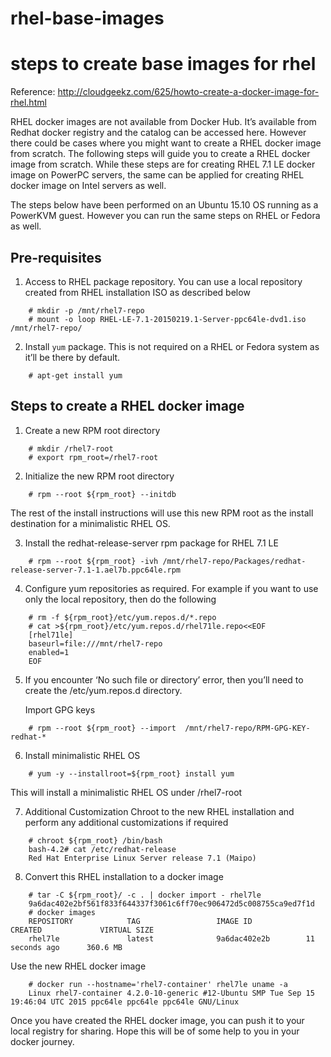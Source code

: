# rhel-base-images
# steps to create base images for rhel

Reference: http://cloudgeekz.com/625/howto-create-a-docker-image-for-rhel.html

RHEL docker images are not available from Docker Hub. It’s available from Redhat docker registry and the catalog can be accessed here. However there could be cases where you might want to create a RHEL docker image from scratch. The following steps will guide you to create a RHEL docker image from scratch. While these steps are for creating RHEL 7.1 LE docker image on PowerPC servers, the same can be applied for creating RHEL docker image on Intel servers as well.

The steps below have been performed on an Ubuntu 15.10 OS running as a PowerKVM guest. However you can run the same steps on RHEL or Fedora as well.

## Pre-requisites

1. Access to RHEL package repository. You can use a local repository created from RHEL installation ISO as described below

```
    # mkdir -p /mnt/rhel7-repo
    # mount -o loop RHEL-LE-7.1-20150219.1-Server-ppc64le-dvd1.iso /mnt/rhel7-repo/
```
    
2. Install `yum` package. This is not required on a RHEL or Fedora system as it’ll be there by default.

```
    # apt-get install yum
```

## Steps to create a RHEL docker image

1. Create a new RPM root directory

```
    # mkdir /rhel7-root
    # export rpm_root=/rhel7-root
```

2. Initialize the new RPM root directory

```
    # rpm --root ${rpm_root} --initdb
```

The rest of the install instructions will use this new RPM root as the install destination for a minimalistic RHEL OS.
    
3. Install the redhat-release-server rpm package for RHEL 7.1 LE

```
    # rpm --root ${rpm_root} -ivh /mnt/rhel7-repo/Packages/redhat-release-server-7.1-1.ael7b.ppc64le.rpm
```

4. Configure yum repositories as required.
   For example if you want to use only the local repository, then do the following

```
    # rm -f ${rpm_root}/etc/yum.repos.d/*.repo
    # cat >${rpm_root}/etc/yum.repos.d/rhel71le.repo<<EOF
    [rhel71le]
    baseurl=file:///mnt/rhel7-repo
    enabled=1
    EOF
```

5. If you encounter ‘No such file or directory’ error, then you’ll need to create the /etc/yum.repos.d directory.
   
   Import GPG keys

```
    # rpm --root ${rpm_root} --import  /mnt/rhel7-repo/RPM-GPG-KEY-redhat-*
```

6. Install minimalistic RHEL OS

```
    # yum -y --installroot=${rpm_root} install yum
```

This will install a minimalistic RHEL OS under /rhel7-root

7. Additional Customization
    Chroot to the new RHEL installation and perform any additional customizations if required
```
    # chroot ${rpm_root} /bin/bash
    bash-4.2# cat /etc/redhat-release 
    Red Hat Enterprise Linux Server release 7.1 (Maipo)
```
   
8. Convert this RHEL installation to a docker image

```
    # tar -C ${rpm_root}/ -c . | docker import - rhel7le
    9a6dac402e2bf561f833f644337f3061c6ff70ec906472d5c008755ca9ed7f1d
    # docker images
    REPOSITORY            TAG                 IMAGE ID            CREATED             VIRTUAL SIZE
    rhel7le               latest              9a6dac402e2b        11 seconds ago      360.6 MB
```

Use the new RHEL docker image

```
    # docker run --hostname='rhel7-container' rhel7le uname -a
    Linux rhel7-container 4.2.0-10-generic #12-Ubuntu SMP Tue Sep 15 19:46:04 UTC 2015 ppc64le ppc64le ppc64le GNU/Linux
```

Once you have created the RHEL docker image, you can push it to your local registry for sharing. Hope this will be of some help to you in your docker journey.
